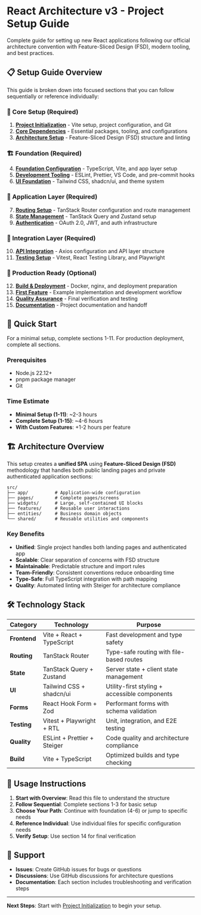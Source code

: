 # React Architecture v3 - Project Setup Guide

Complete guide for setting up new React applications following our official architecture convention with Feature-Sliced Design (FSD), modern tooling, and best practices.

## 📋 Setup Guide Overview

This guide is broken down into focused sections that you can follow sequentially or reference individually:

### 🚀 Core Setup (Required)
1. **[Project Initialization](./01-project-initialization.md)** - Vite setup, project configuration, and Git
2. **[Core Dependencies](./02-core-dependencies.md)** - Essential packages, tooling, and configurations
3. **[Architecture Setup](./03-architecture-setup.md)** - Feature-Sliced Design (FSD) structure and linting

### 🏗️ Foundation (Required)
4. **[Foundation Configuration](./04-foundation-configuration.md)** - TypeScript, Vite, and app layer setup
5. **[Development Tooling](./05-development-tooling.md)** - ESLint, Prettier, VS Code, and pre-commit hooks
6. **[UI Foundation](./06-ui-foundation.md)** - Tailwind CSS, shadcn/ui, and theme system

### 🎯 Application Layer (Required)
7. **[Routing Setup](./07-routing-setup.md)** - TanStack Router configuration and route management
8. **[State Management](./08-state-management.md)** - TanStack Query and Zustand setup
9. **[Authentication](./09-authentication.md)** - OAuth 2.0, JWT, and auth infrastructure

### 🔌 Integration Layer (Required)
10. **[API Integration](./10-api-integration.md)** - Axios configuration and API layer structure
11. **[Testing Setup](./11-testing-setup.md)** - Vitest, React Testing Library, and Playwright

### 🚢 Production Ready (Optional)
12. **[Build & Deployment](./12-build-deployment.md)** - Docker, nginx, and deployment preparation
13. **[First Feature](./13-first-feature.md)** - Example implementation and development workflow
14. **[Quality Assurance](./14-quality-assurance.md)** - Final verification and testing
15. **[Documentation](./15-documentation.md)** - Project documentation and handoff

## 🎯 Quick Start

For a minimal setup, complete sections 1-11. For production deployment, complete all sections.

### Prerequisites
- Node.js 22.12+
- pnpm package manager
- Git

### Time Estimate
- **Minimal Setup (1-11)**: ~2-3 hours
- **Complete Setup (1-15)**: ~4-6 hours
- **With Custom Features**: +1-2 hours per feature

## 🏗️ Architecture Overview

This setup creates a **unified SPA** using **Feature-Sliced Design (FSD)** methodology that handles both public landing pages and private authenticated application sections:

```
src/
├── app/          # Application-wide configuration
├── pages/        # Complete pages/screens
├── widgets/      # Large, self-contained UI blocks
├── features/     # Reusable user interactions
├── entities/     # Business domain objects
└── shared/       # Reusable utilities and components
```

### Key Benefits
- **Unified**: Single project handles both landing pages and authenticated app
- **Scalable**: Clear separation of concerns with FSD structure
- **Maintainable**: Predictable structure and import rules
- **Team-Friendly**: Consistent conventions reduce onboarding time
- **Type-Safe**: Full TypeScript integration with path mapping
- **Quality**: Automated linting with Steiger for architecture compliance

## 🛠️ Technology Stack

| Category | Technology | Purpose |
|----------|------------|---------|
| **Frontend** | Vite + React + TypeScript | Fast development and type safety |
| **Routing** | TanStack Router | Type-safe routing with file-based routes |
| **State** | TanStack Query + Zustand | Server state + client state management |
| **UI** | Tailwind CSS + shadcn/ui | Utility-first styling + accessible components |
| **Forms** | React Hook Form + Zod | Performant forms with schema validation |
| **Testing** | Vitest + Playwright + RTL | Unit, integration, and E2E testing |
| **Quality** | ESLint + Prettier + Steiger | Code quality and architecture compliance |
| **Build** | Vite + TypeScript | Optimized builds and type checking |

## 📖 Usage Instructions

1. **Start with Overview**: Read this file to understand the structure
2. **Follow Sequential**: Complete sections 1-3 for basic setup
3. **Choose Your Path**: Continue with foundation (4-6) or jump to specific needs
4. **Reference Individual**: Use individual files for specific configuration needs
5. **Verify Setup**: Use section 14 for final verification

## 🤝 Support

- **Issues**: Create GitHub issues for bugs or questions
- **Discussions**: Use GitHub discussions for architecture questions
- **Documentation**: Each section includes troubleshooting and verification steps

---

**Next Steps**: Start with [Project Initialization](./01-project-initialization.md) to begin your setup.
